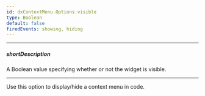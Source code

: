 ```yaml
---
id: dxContextMenu.Options.visible
type: Boolean
default: false
firedEvents: showing, hiding
---
```

---
##### shortDescription
A Boolean value specifying whether or not the widget is visible.

---
Use this option to display/hide a context menu in code.